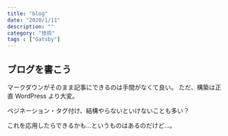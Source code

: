```yaml
---
title: "blog"
date: "2020/1/11"
description: ""
category: "技術"
tags : ["Gatsby"]
---
```


## ブログを書こう

マークダウンがそのまま記事にできるのは手間がなくて良い。
ただ、構築は正直 WordPress より大変。

ペジネーション・タグ付け、結構やらないといけないことも多い？

これを応用したらできるかも…というものはあるのだけど…。

